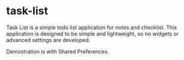 # task-list

Task List is a simple todo list application for notes and checklist. This application is designed to be simple and lightweight, 
so no widgets or advanced settings are developed.

Demostration is with Shared Preferences.
